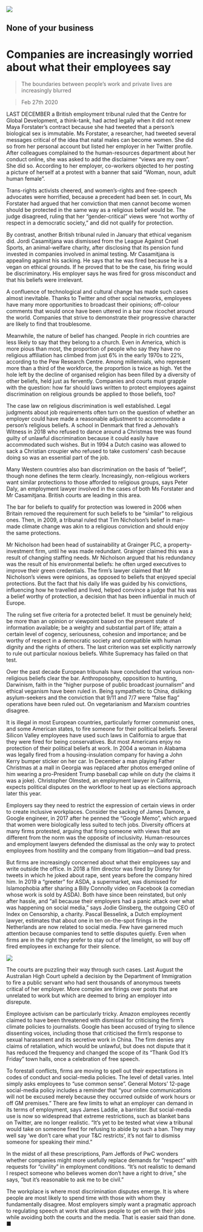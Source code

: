 ![](./images/20200229_IRD001_0.jpg)

## None of your business

# Companies are increasingly worried about what their employees say

> The boundaries between people’s work and private lives are increasingly blurred

> Feb 27th 2020

LAST DECEMBER a British employment tribunal ruled that the Centre for Global Development, a think-tank, had acted legally when it did not renew Maya Forstater’s contract because she had tweeted that a person’s biological sex is immutable. Ms Forstater, a researcher, had tweeted several messages critical of the idea that natal males can become women. She did so from her personal account but listed her employer in her Twitter profile. After colleagues complained to the human-resources department about her conduct online, she was asked to add the disclaimer “views are my own”. She did so. According to her employer, co-workers objected to her posting a picture of herself at a protest with a banner that said “Woman, noun, adult human female”.

Trans-rights activists cheered, and women’s-rights and free-speech advocates were horrified, because a precedent had been set. In court, Ms Forstater had argued that her conviction that men cannot become women should be protected in the same way as a religious belief would be. The judge disagreed, ruling that her “gender-critical” views were “not worthy of respect in a democratic society,” and did not qualify for protection.

By contrast, another British tribunal ruled in January that ethical veganism did. Jordi Casamitjana was dismissed from the League Against Cruel Sports, an animal-welfare charity, after disclosing that its pension fund invested in companies involved in animal testing. Mr Casamitjana is appealing against his sacking. He says that he was fired because he is a vegan on ethical grounds. If he proved that to be the case, his firing would be discriminatory. His employer says he was fired for gross misconduct and that his beliefs were irrelevant.

A confluence of technological and cultural change has made such cases almost inevitable. Thanks to Twitter and other social networks, employees have many more opportunities to broadcast their opinions; off-colour comments that would once have been uttered in a bar now ricochet around the world. Companies that strive to demonstrate their progressive character are likely to find that troublesome.

Meanwhile, the nature of belief has changed. People in rich countries are less likely to say that they belong to a church. Even in America, which is more pious than most, the proportion of people who say they have no religious affiliation has climbed from just 6% in the early 1970s to 22%, according to the Pew Research Centre. Among millennials, who represent more than a third of the workforce, the proportion is twice as high. Yet the hole left by the decline of organised religion has been filled by a diversity of other beliefs, held just as fervently. Companies and courts must grapple with the question: how far should laws written to protect employees against discrimination on religious grounds be applied to those beliefs, too?

The case law on religious discrimination is well established. Legal judgments about job requirements often turn on the question of whether an employer could have made a reasonable adjustment to accommodate a person’s religious beliefs. A school in Denmark that fired a Jehovah’s Witness in 2018 who refused to dance around a Christmas tree was found guilty of unlawful discrimination because it could easily have accommodated such wishes. But in 1994 a Dutch casino was allowed to sack a Christian croupier who refused to take customers’ cash because doing so was an essential part of the job.

Many Western countries also ban discrimination on the basis of “belief”, though none defines the term clearly. Increasingly, non-religious workers want similar protections to those afforded to religious groups, says Peter Daly, an employment lawyer involved in the cases of both Ms Forstater and Mr Casamitjana. British courts are leading in this area.

The bar for beliefs to qualify for protection was lowered in 2006 when Britain removed the requirement for such beliefs to be “similar” to religious ones. Then, in 2009, a tribunal ruled that Tim Nicholson’s belief in man-made climate change was akin to a religious conviction and should enjoy the same protections.

Mr Nicholson had been head of sustainability at Grainger PLC, a property-investment firm, until he was made redundant. Grainger claimed this was a result of changing staffing needs. Mr Nicholson argued that his redundancy was the result of his environmental beliefs: he often urged executives to improve their green credentials. The firm’s lawyer claimed that Mr Nicholson’s views were opinions, as opposed to beliefs that enjoyed special protections. But the fact that his daily life was guided by his convictions, influencing how he travelled and lived, helped convince a judge that his was a belief worthy of protection, a decision that has been influential in much of Europe.

The ruling set five criteria for a protected belief. It must be genuinely held; be more than an opinion or viewpoint based on the present state of information available; be a weighty and substantial part of life; attain a certain level of cogency, seriousness, cohesion and importance; and be worthy of respect in a democratic society and compatible with human dignity and the rights of others. The last criterion was set explicitly narrowly to rule out particular noxious beliefs. White Supremacy has failed on that test.

Over the past decade European tribunals have concluded that various non-religious beliefs clear the bar. Anthroposophy, opposition to hunting, Darwinism, faith in the “higher purpose of public broadcast journalism” and ethical veganism have been ruled in. Being sympathetic to China, disliking asylum-seekers and the conviction that 9/11 and 7/7 were “false flag” operations have been ruled out. On vegetarianism and Marxism countries disagree.

It is illegal in most European countries, particularly former communist ones, and some American states, to fire someone for their political beliefs. Several Silicon Valley employees have used such laws in California to argue that they were fired for being conservatives. But most Americans enjoy no protection of their political beliefs at work. In 2004 a woman in Alabama was legally fired from a housing-insulation company for having a John Kerry bumper sticker on her car. In December a man playing Father Christmas at a mall in Georgia was replaced after photos emerged online of him wearing a pro-President Trump baseball cap while on duty (he claims it was a joke). Christopher Olmsted, an employment lawyer in California, expects political disputes on the workfloor to heat up as elections approach later this year.

Employers say they need to restrict the expression of certain views in order to create inclusive workplaces. Consider the sacking of James Damore, a Google engineer, in 2017 after he penned the “Google Memo”, which argued that women were biologically less suited to tech jobs. Diversity officers at many firms protested, arguing that firing someone with views that are different from the norm was the opposite of inclusivity. Human-resources and employment lawyers defended the dismissal as the only way to protect employees from hostility and the company from litigation—and bad press.

But firms are increasingly concerned about what their employees say and write outside the office. In 2018 a film director was fired by Disney for tweets in which he joked about rape, sent years before the company hired him. In 2019 a “greeter” for ASDA, a supermarket, was dismissed for Islamophobia after sharing a Billy Connolly video on Facebook (a comedian whose work is sold by ASDA). Both have since been reinstated, but only after hassle, and “all because their employers had a panic attack over what was happening on social media,” says Jodie Ginsberg, the outgoing CEO of Index on Censorship, a charity. Pascal Besselink, a Dutch employment lawyer, estimates that about one in ten on-the-spot firings in the Netherlands are now related to social media. Few have garnered much attention because companies tend to settle disputes quietly. Even when firms are in the right they prefer to stay out of the limelight, so will buy off fired employees in exchange for their silence.

![](./images/20200229_IRD002_0.jpg)

The courts are puzzling their way through such cases. Last August the Australian High Court upheld a decision by the Department of Immigration to fire a public servant who had sent thousands of anonymous tweets critical of her employer. More complex are firings over posts that are unrelated to work but which are deemed to bring an employer into disrepute.

Employee activism can be particularly tricky. Amazon employees recently claimed to have been threatened with dismissal for criticising the firm’s climate policies to journalists. Google has been accused of trying to silence dissenting voices, including those that criticised the firm’s response to sexual harassment and its secretive work in China. The firm denies any claims of retaliation, which would be unlawful, but does not dispute that it has reduced the frequency and changed the scope of its “Thank God It’s Friday” town halls, once a celebration of free speech.

To forestall conflicts, firms are moving to spell out their expectations in codes of conduct and social-media policies. The level of detail varies. Intel simply asks employees to “use common sense”. General Motors’ 12-page social-media policy includes a reminder that “your online communications will not be excused merely because they occurred outside of work hours or off GM premises.” There are few limits to what an employer can demand in its terms of employment, says James Laddie, a barrister. But social-media use is now so widespread that extreme restrictions, such as blanket bans on Twitter, are no longer realistic. “It’s yet to be tested what view a tribunal would take on someone fired for refusing to abide by such a ban. They may well say ‘we don’t care what your T&C restricts’, it’s not fair to dismiss someone for speaking their mind.”

In the midst of all these prescriptions, Pam Jeffords of PwC wonders whether companies might more usefully replace demands for “respect” with requests for “civility” in employment conditions. “It’s not realistic to demand I respect someone who believes women don’t have a right to drive,” she says, “but it’s reasonable to ask me to be civil.”

The workplace is where most discrimination disputes emerge. It is where people are most likely to spend time with those with whom they fundamentally disagree. Most employers simply want a pragmatic approach to regulating speech at work that allows people to get on with their jobs while avoiding both the courts and the media. That is easier said than done. ■